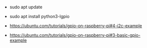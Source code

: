 
- sudo apt update
- sudo apt install python3-lgpio

- https://ubuntu.com/tutorials/gpio-on-raspberry-pi#4-i2c-example

- https://ubuntu.com/tutorials/gpio-on-raspberry-pi#3-basic-gpio-example

